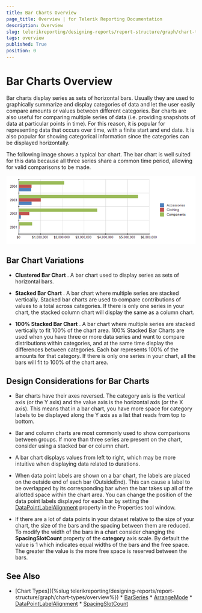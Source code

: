 ```yaml
---
title: Bar Charts Overview
page_title: Overview | for Telerik Reporting Documentation
description: Overview
slug: telerikreporting/designing-reports/report-structure/graph/chart-types/bar-charts/overview
tags: overview
published: True
position: 0
---
```


# Bar Charts Overview



Bar charts display series as sets of horizontal bars. Usually they are used to graphically summarize and display categories        of data and let the user easily compare amounts or values between different categories. Bar charts are also useful for comparing multiple        series of data (i.e. providing snapshots of data at particular points in time). For this reason, it is popular for representing data that        occurs over time, with a finite start and end date. It is also popular for showing categorical information since the categories can be        displayed horizontally.

The following image shows a typical bar chart. The bar chart is well suited for this data because all three series share a common time        period, allowing for valid comparisons to be made.  

  ![graph bars\Bar Chart](images/Graph/BarChart.png)

## Bar Chart Variations

* __Clustered Bar Chart__ . A bar chart used to display series as sets of horizontal bars.

* __Stacked Bar Chart__ . A bar chart where multiple series are stacked vertically.   				Stacked bar charts are used to compare contributions of values to a total across categories. If there is only    				one series in your chart, the stacked column chart will  display the same as a column chart.   				

* __100% Stacked Bar Chart__ . A bar chart where multiple series are stacked vertically to fit 100%   				of the chart area. 100% Stacked Bar Charts are used when you have three or more data series and want to compare distributions    				within categories, and at the same time display the differences between categories. Each bar represents 100% of the amounts    				for that category. If there is only one series in your chart, all the bars will fit to 100% of the chart area.   			

## Design Considerations for Bar Charts

* Bar charts have their axes reversed. The category axis is the vertical axis (or the Y axis)          		and the value axis is the horizontal axis (or the X axis). This means that in a bar chart, you have more space          		for category labels to be displayed along the Y axis as a list that reads from top to bottom.

* Bar and column charts are most commonly used to show comparisons between groups. If more than          		three series are present on the chart, consider using a stacked bar or column chart.

* A bar chart displays values from left to right, which may be more intuitive when displaying data          		related to durations.

* When data point labels are shown on a bar chart, the labels are placed on the outside end of each bar (OutsideEnd).         		This can cause a label to be overlapped by its corresponding bar when the bar takes up all of the allotted space within the chart area. You can change the position          		of the data point labels displayed for each bar by setting the  [DataPointLabelAlignment](/reporting/api/Telerik.Reporting.BarSeries#Telerik_Reporting_BarSeries_DataPointLabelAlignment)  property in the Properties tool window.

* If there are a lot of data points in your dataset relative to the size of your chart, the size of the bars         		and the spacing between them are reduced. To modify the width of the bars in a chart consider changing the 				__SpacingSlotCount__  property of the __category__  axis scale. By default the          		value is 1 which indicates equal widths of the bars and the free space. The greater the value is the more free space  				is reserved between the bars.

## See Also


 * [Chart Types]({%slug telerikreporting/designing-reports/report-structure/graph/chart-types/overview%}) * [BarSeries](/reporting/api/Telerik.Reporting.BarSeries)  * [ArrangeMode](/reporting/api/Telerik.Reporting.GraphSeries2D#Telerik_Reporting_GraphSeries2D_ArrangeMode)  * [DataPointLabelAlignment](/reporting/api/Telerik.Reporting.BarSeries#Telerik_Reporting_BarSeries_DataPointLabelAlignment)  * [SpacingSlotCount](/reporting/api/Telerik.Reporting.Scale#Telerik_Reporting_Scale_SpacingSlotCount) 
